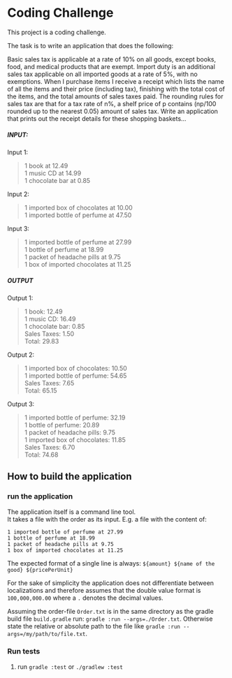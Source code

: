 # Coding Challenge

This project is a coding challenge.

The task is to write an application that does the following:

Basic sales tax is applicable at a rate of 10% on all goods, except books, food, and medical
products that are exempt. Import duty is an additional sales tax
applicable on all imported goods at a rate of 5%, with no exemptions. When I purchase items
I receive a receipt which lists the name of all the items and their price (including tax),
finishing with the total cost of the items,
and the total amounts of sales taxes paid. The rounding rules for sales tax are that for a tax
rate of n%, a shelf price of p contains (np/100 rounded up to the nearest 0.05) amount of
sales tax.
Write an application that prints out the receipt details for these shopping baskets…

##### INPUT:

Input 1:
> 1 book at 12.49  
> 1 music CD at 14.99  
> 1 chocolate bar at 0.85

Input 2:
> 1 imported box of chocolates at 10.00  
> 1 imported bottle of perfume at 47.50

Input 3:
> 1 imported bottle of perfume at 27.99  
> 1 bottle of perfume at 18.99  
> 1 packet of headache pills at 9.75  
> 1 box of imported chocolates at 11.25

##### OUTPUT

Output 1:
> 1 book: 12.49  
> 1 music CD: 16.49  
> 1 chocolate bar: 0.85  
> Sales Taxes: 1.50  
> Total: 29.83

Output 2:
> 1 imported box of chocolates: 10.50  
> 1 imported bottle of perfume: 54.65  
> Sales Taxes: 7.65  
> Total: 65.15

Output 3:
> 1 imported bottle of perfume: 32.19  
> 1 bottle of perfume: 20.89  
> 1 packet of headache pills: 9.75  
> 1 imported box of chocolates: 11.85  
> Sales Taxes: 6.70  
> Total: 74.68

## How to build the application

### run the application

The application itself is a command line tool.  
It takes a file with the order as its input.
E.g. a file with the content of:

```
1 imported bottle of perfume at 27.99  
1 bottle of perfume at 18.99  
1 packet of headache pills at 9.75  
1 box of imported chocolates at 11.25
```

The expected format of a single line is always:
`${amount} ${name of the good} ${pricePerUnit}`

For the sake of simplicity the application does not differentiate between localizations
and therefore assumes that the double value format is `100,000,000.00` where a `.` denotes the decimal values.

Assuming the order-file `Order.txt` is in the same directory as the gradle build file `build.gradle`
run:  `gradle :run --args=./Order.txt`. Otherwise state the relative or absolute path to the file
like `gradle :run --args=/my/path/to/file.txt`.

### Run tests

1. run `gradle :test` or `./gradlew :test`